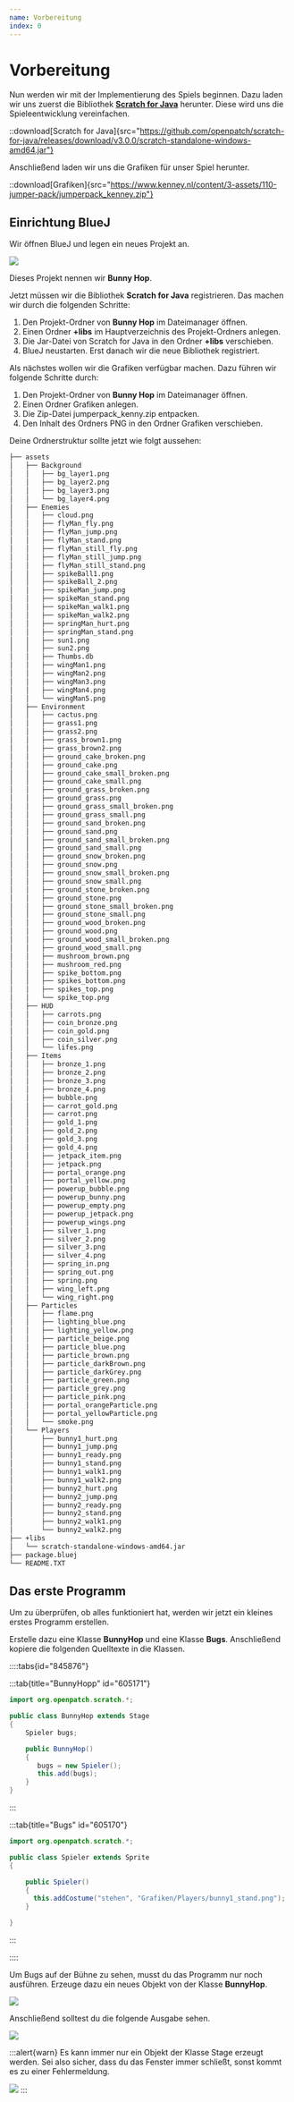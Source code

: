 ```yaml
---
name: Vorbereitung
index: 0
---
```


# Vorbereitung

Nun werden wir mit der Implementierung des Spiels beginnen. Dazu laden wir uns zuerst die Bibliothek [**Scratch for Java**](https://scratch4j.openpatch.org) herunter. Diese wird uns die Spieleentwicklung vereinfachen.

::download[Scratch for Java]{src="https://github.com/openpatch/scratch-for-java/releases/download/v3.0.0/scratch-standalone-windows-amd64.jar"}

Anschließend laden wir uns die Grafiken für unser Spiel herunter.

::download[Grafiken]{src="https://www.kenney.nl/content/3-assets/110-jumper-pack/jumperpack_kenney.zip"}

## Einrichtung BlueJ

Wir öffnen BlueJ und legen ein neues Projekt an.

![](/assets/vorbereitung/neues-projekt.png)

Dieses Projekt nennen wir **Bunny Hop**.

Jetzt müssen wir die Bibliothek **Scratch for Java** registrieren. Das machen wir durch die folgenden Schritte:

1. Den Projekt-Ordner von **Bunny Hop** im Dateimanager öffnen.
2. Einen Ordner **+libs** im Hauptverzeichnis des Projekt-Ordners anlegen.
3. Die Jar-Datei von Scratch for Java in den Ordner **+libs** verschieben.
4. BlueJ neustarten. Erst danach wir die neue Bibliothek registriert.

Als nächstes wollen wir die Grafiken verfügbar machen. Dazu führen wir folgende Schritte durch:

1. Den Projekt-Ordner von **Bunny Hop** im Dateimanager öffnen.
2. Einen Ordner Grafiken anlegen.
3. Die Zip-Datei jumperpack_kenny.zip entpacken.
4. Den Inhalt des Ordners PNG in den Ordner Grafiken verschieben.

Deine Ordnerstruktur sollte jetzt wie folgt aussehen:

```bash
├── assets
│   ├── Background
│   │   ├── bg_layer1.png
│   │   ├── bg_layer2.png
│   │   ├── bg_layer3.png
│   │   └── bg_layer4.png
│   ├── Enemies
│   │   ├── cloud.png
│   │   ├── flyMan_fly.png
│   │   ├── flyMan_jump.png
│   │   ├── flyMan_stand.png
│   │   ├── flyMan_still_fly.png
│   │   ├── flyMan_still_jump.png
│   │   ├── flyMan_still_stand.png
│   │   ├── spikeBall1.png
│   │   ├── spikeBall_2.png
│   │   ├── spikeMan_jump.png
│   │   ├── spikeMan_stand.png
│   │   ├── spikeMan_walk1.png
│   │   ├── spikeMan_walk2.png
│   │   ├── springMan_hurt.png
│   │   ├── springMan_stand.png
│   │   ├── sun1.png
│   │   ├── sun2.png
│   │   ├── Thumbs.db
│   │   ├── wingMan1.png
│   │   ├── wingMan2.png
│   │   ├── wingMan3.png
│   │   ├── wingMan4.png
│   │   └── wingMan5.png
│   ├── Environment
│   │   ├── cactus.png
│   │   ├── grass1.png
│   │   ├── grass2.png
│   │   ├── grass_brown1.png
│   │   ├── grass_brown2.png
│   │   ├── ground_cake_broken.png
│   │   ├── ground_cake.png
│   │   ├── ground_cake_small_broken.png
│   │   ├── ground_cake_small.png
│   │   ├── ground_grass_broken.png
│   │   ├── ground_grass.png
│   │   ├── ground_grass_small_broken.png
│   │   ├── ground_grass_small.png
│   │   ├── ground_sand_broken.png
│   │   ├── ground_sand.png
│   │   ├── ground_sand_small_broken.png
│   │   ├── ground_sand_small.png
│   │   ├── ground_snow_broken.png
│   │   ├── ground_snow.png
│   │   ├── ground_snow_small_broken.png
│   │   ├── ground_snow_small.png
│   │   ├── ground_stone_broken.png
│   │   ├── ground_stone.png
│   │   ├── ground_stone_small_broken.png
│   │   ├── ground_stone_small.png
│   │   ├── ground_wood_broken.png
│   │   ├── ground_wood.png
│   │   ├── ground_wood_small_broken.png
│   │   ├── ground_wood_small.png
│   │   ├── mushroom_brown.png
│   │   ├── mushroom_red.png
│   │   ├── spike_bottom.png
│   │   ├── spikes_bottom.png
│   │   ├── spikes_top.png
│   │   └── spike_top.png
│   ├── HUD
│   │   ├── carrots.png
│   │   ├── coin_bronze.png
│   │   ├── coin_gold.png
│   │   ├── coin_silver.png
│   │   └── lifes.png
│   ├── Items
│   │   ├── bronze_1.png
│   │   ├── bronze_2.png
│   │   ├── bronze_3.png
│   │   ├── bronze_4.png
│   │   ├── bubble.png
│   │   ├── carrot_gold.png
│   │   ├── carrot.png
│   │   ├── gold_1.png
│   │   ├── gold_2.png
│   │   ├── gold_3.png
│   │   ├── gold_4.png
│   │   ├── jetpack_item.png
│   │   ├── jetpack.png
│   │   ├── portal_orange.png
│   │   ├── portal_yellow.png
│   │   ├── powerup_bubble.png
│   │   ├── powerup_bunny.png
│   │   ├── powerup_empty.png
│   │   ├── powerup_jetpack.png
│   │   ├── powerup_wings.png
│   │   ├── silver_1.png
│   │   ├── silver_2.png
│   │   ├── silver_3.png
│   │   ├── silver_4.png
│   │   ├── spring_in.png
│   │   ├── spring_out.png
│   │   ├── spring.png
│   │   ├── wing_left.png
│   │   └── wing_right.png
│   ├── Particles
│   │   ├── flame.png
│   │   ├── lighting_blue.png
│   │   ├── lighting_yellow.png
│   │   ├── particle_beige.png
│   │   ├── particle_blue.png
│   │   ├── particle_brown.png
│   │   ├── particle_darkBrown.png
│   │   ├── particle_darkGrey.png
│   │   ├── particle_green.png
│   │   ├── particle_grey.png
│   │   ├── particle_pink.png
│   │   ├── portal_orangeParticle.png
│   │   ├── portal_yellowParticle.png
│   │   └── smoke.png
│   └── Players
│       ├── bunny1_hurt.png
│       ├── bunny1_jump.png
│       ├── bunny1_ready.png
│       ├── bunny1_stand.png
│       ├── bunny1_walk1.png
│       ├── bunny1_walk2.png
│       ├── bunny2_hurt.png
│       ├── bunny2_jump.png
│       ├── bunny2_ready.png
│       ├── bunny2_stand.png
│       ├── bunny2_walk1.png
│       └── bunny2_walk2.png
├── +libs
│   └── scratch-standalone-windows-amd64.jar
├── package.bluej
└── README.TXT
```

## Das erste Programm

Um zu überprüfen, ob alles funktioniert hat, werden wir jetzt ein kleines erstes Programm erstellen.

Erstelle dazu eine Klasse **BunnyHop** und eine Klasse **Bugs**. Anschließend kopiere die folgenden Quelltexte in die Klassen.

::::tabs{id="845876"}

:::tab{title="BunnyHopp" id="605171"}

```java
import org.openpatch.scratch.*;

public class BunnyHop extends Stage
{
    Spieler bugs;

    public BunnyHop()
    {
       bugs = new Spieler();
       this.add(bugs);
    }
}

```

:::

:::tab{title="Bugs" id="605170"}

```java
import org.openpatch.scratch.*;

public class Spieler extends Sprite
{

    public Spieler()
    {
      this.addCostume("stehen", "Grafiken/Players/bunny1_stand.png");
    }

}

```

:::

::::

Um Bugs auf der Bühne zu sehen, musst du das Programm nur noch ausführen. Erzeuge dazu ein neues Objekt von der Klasse **BunnyHop**.

![](/assets/vorbereitung/ausführen.png)

Anschließend solltest du die folgende Ausgabe sehen.

![](/assets/vorbereitung/bunny.png)

:::alert{warn}
Es kann immer nur ein Objekt der Klasse Stage erzeugt werden. Sei also sicher, dass du das Fenster immer schließt, sonst kommt es zu einer Fehlermeldung.

![](/assets/vorbereitung/nur-eine-stage-fehler.png)
:::
